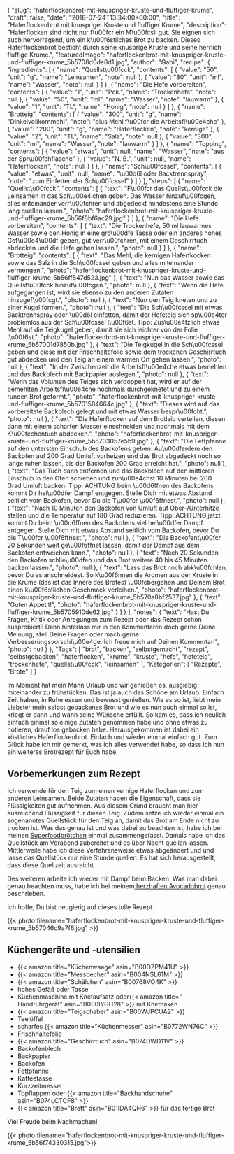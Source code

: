 {
    "slug": "haferflockenbrot-mit-knuspriger-kruste-und-fluffiger-krume",
    "draft": false,
    "date": "2018-07-24T13:34:00+00:00",
    "title": "Haferflockenbrot mit knuspriger Kruste und fluffiger Krume",
    "description": "Haferflocken sind nicht nur f\u00fcr ein M\u00fcsli gut. Sie eignen sich auch hervorragend, um ein k\u00f6stliches Brot zu backen. Dieses Haferflockenbrot besticht durch seine knusprige Kruste und seine herrlich fluffige Krume.",
    "featuredImage": "haferflockenbrot-mit-knuspriger-kruste-und-fluffiger-krume_5b5708d0de8d1.jpg",
    "author": "Gabi",
    "recipe": {
        "ingredients": [
            {
                "name": "Quellst\u00fcck",
                "contents": [
                    {
                        "value": "50",
                        "unit": "g",
                        "name": "Leinsamen",
                        "note": null
                    },
                    {
                        "value": "80",
                        "unit": "ml",
                        "name": "Wasser",
                        "note": null
                    }
                ]
            },
            {
                "name": "Die Hefe vorbereiten",
                "contents": [
                    {
                        "value": "1",
                        "unit": "Pck.",
                        "name": "Trockenhefe",
                        "note": null
                    },
                    {
                        "value": "50",
                        "unit": "ml",
                        "name": "Wasser",
                        "note": "lauwarm"
                    },
                    {
                        "value": "1",
                        "unit": "TL",
                        "name": "Honig",
                        "note": null
                    }
                ]
            },
            {
                "name": "Brotteig",
                "contents": [
                    {
                        "value": "300",
                        "unit": "g",
                        "name": "Dinkelvollkornmehl",
                        "note": "plus Mehl f\u00fcr die Arbeitsfl\u00e4che"
                    },
                    {
                        "value": "200",
                        "unit": "g",
                        "name": "Haferflocken",
                        "note": "kernige"
                    },
                    {
                        "value": "2",
                        "unit": "TL",
                        "name": "Salz",
                        "note": null
                    },
                    {
                        "value": "300",
                        "unit": "ml",
                        "name": "Wasser",
                        "note": "lauwarm"
                    }
                ]
            },
            {
                "name": "Topping",
                "contents": [
                    {
                        "value": "etwas",
                        "unit": null,
                        "name": "Wasser",
                        "note": "aus der Spr\u00fchflasche"
                    },
                    {
                        "value": "N. B.",
                        "unit": null,
                        "name": "Haferflocken",
                        "note": null
                    }
                ]
            },
            {
                "name": "Sch\u00fcssel",
                "contents": [
                    {
                        "value": "etwas",
                        "unit": null,
                        "name": "\u00d6l oder  Backtrennspray",
                        "note": "zum Einfetten der Sch\u00fcssel"
                    }
                ]
            }
        ],
        "steps": [
            {
                "name": "Quellst\u00fcck",
                "contents": [
                    {
                        "text": "F\u00fcr das Quellst\u00fcck die Leinsamen in das Sch\u00e4lchen geben. Das Wasser hinzuf\u00fcgen, alles miteinander verr\u00fchren und abgedeckt mindestens eine Stunde lang quellen lassen.",
                        "photo": "haferflockenbrot-mit-knuspriger-kruste-und-fluffiger-krume_5b56f8bf6ac29.jpg"
                    }
                ]
            },
            {
                "name": "Die Hefe vorbereiten",
                "contents": [
                    {
                        "text": "Die Trockenhefe, 50 ml lauwarmes Wasser sowie den Honig in eine gro\u00dfe Tasse oder ein anderes hohes Gef\u00e4\u00df geben, gut verr\u00fchren, mit einem Geschirrtuch abdecken und die Hefe gehen lassen.",
                        "photo": null
                    }
                ]
            },
            {
                "name": "Brotteig",
                "contents": [
                    {
                        "text": "Das Mehl, die kernigen Haferfkocken sowie das Salz in die Sch\u00fcssel geben und alles miteinander vermengen.",
                        "photo": "haferflockenbrot-mit-knuspriger-kruste-und-fluffiger-krume_5b56ff847d523.jpg"
                    },
                    {
                        "text": "Nun das Wasser sowie das Quellst\u00fcck hinzuf\u00fcgen.",
                        "photo": null
                    },
                    {
                        "text": "Wenn die Hefe aufgegangen ist, wird sie ebenso zu den anderen Zutaten hinzugef\u00fcgt.",
                        "photo": null
                    },
                    {
                        "text": "Nun den Teig kneten und zu einer Kugel formen.",
                        "photo": null
                    },
                    {
                        "text": "Die Sch\u00fcssel mit etwas Backtrennspray oder \u00d6l einfetten, damit der Hefeteig sich sp\u00e4ter problemlos aus der Sch\u00fcssel l\u00f6st. Tipp: Zus\u00e4tzlich etwas Mehl auf die Teigkugel geben, damit sie sich leichter von der Folie l\u00f6st.",
                        "photo": "haferflockenbrot-mit-knuspriger-kruste-und-fluffiger-krume_5b57001d7850b.jpg"
                    },
                    {
                        "text": "Die Teigkugel in die Sch\u00fcssel geben und diese mit der Frischhaltefolie sowie dem trockenen Geschirrtuch gut abdecken und den Teig an einem warmen Ort gehen lassen.",
                        "photo": null
                    },
                    {
                        "text": "In der Zwischenzeit die Arbeitsfl\u00e4che etwas bemehlen und das Backblech mit Backpapier auslegen.",
                        "photo": null
                    },
                    {
                        "text": "Wenn das Volumen des Teiges sich verdoppelt hat, wird er auf der bemehlten Arbeitsfl\u00e4che nochmals durchgeknetet und zu einem runden Brot geformt.",
                        "photo": "haferflockenbrot-mit-knuspriger-kruste-und-fluffiger-krume_5b5701584664c.jpg"
                    },
                    {
                        "text": "Dieses wird auf das vorbereitete Backblech gelegt und mit etwas Wasser bespr\u00fcht.",
                        "photo": null
                    },
                    {
                        "text": "Die Haferflocken auf dem Brotlaib verteilen, diesen dann mit einem scharfen Messer einschneiden und nochmals mit dem K\u00fcchentuch abdecken.",
                        "photo": "haferflockenbrot-mit-knuspriger-kruste-und-fluffiger-krume_5b5703057e5b9.jpg"
                    },
                    {
                        "text": "Die Fettpfanne auf den untersten Einschub des Backofens geben. Au\u00dferdem den Backofen auf 200 Grad Umluft vorheizen und das Brot abgedeckt noch so lange ruhen lassen, bis der Backofen 200 Grad erreicht hat.",
                        "photo": null
                    },
                    {
                        "text": "Das Tuch dann entfernen und das Backblech auf den mittleren Einschub in den Ofen schieben und zun\u00e4chst 10 Minuten bei 200 Grad Umluft backen. Tipp: ACHTUNG beim \u00d6ffnen des Backofens kommt Dir hei\u00dfer Dampf entgegen. Stelle Dich mit etwas Abstand seitlich vom Backofen, bevor Du die T\u00fcr \u00f6ffnest.",
                        "photo": null
                    },
                    {
                        "text": "Nach 10 Minuten den Backofen von Umluft auf Ober-\/Unterhitze stellen und die Temperatur auf 180 Grad reduzieren. Tipp: ACHTUNG jetzt kommt Dir beim \u00d6ffnen des Backofens viel hei\u00dfer Dampf entgegen. Stelle Dich mit etwas Abstand seitlich vom Backofen, bevor Du die T\u00fcr \u00f6ffnest.",
                        "photo": null
                    },
                    {
                        "text": "Die Backofent\u00fcr 20 Sekunden weit ge\u00f6ffnet lassen, damit der Dampf aus dem Backofen entweichen kann.",
                        "photo": null
                    },
                    {
                        "text": "Nach 20 Sekunden den Backofen schlie\u00dfen und das Brot weitere 40 bis 45 Minuten backen lassen.",
                        "photo": null
                    },
                    {
                        "text": "Lass das Brot noch abk\u00fchlen, bevor Du es anschneidest. So k\u00f6nnen die Aromen aus der Kruste in die Krume (das ist das Innere des Brotes) \u00fcbergehen und Deinem Brot einen k\u00f6stlichen Geschmack verleihen.",
                        "photo": "haferflockenbrot-mit-knuspriger-kruste-und-fluffiger-krume_5b570a8bf2537.jpg"
                    },
                    {
                        "text": "Guten Appetit!",
                        "photo": "haferflockenbrot-mit-knuspriger-kruste-und-fluffiger-krume_5b5705910de62.jpg"
                    }
                ]
            }
        ],
        "notes": {
            "text": "Hast Du Fragen, Kritik oder Anregungen zum Rezept oder das Rezept schon ausprobiert? Dann hinterlass mir in den Kommentaren doch gerne Deine Meinung, stell Deine Fragen oder mach gerne Verbesserungsvorschl\u00e4ge. Ich freue mich auf Deinen Kommentar!",
            "photo": null
        }
    },
    "Tags": [
        "brot",
        "backen",
        "selbstgemacht",
        "rezept",
        "selbstgebacken",
        "haferflocken",
        "krume",
        "kruste",
        "hefe",
        "hefeteig",
        "trockenhefe",
        "quellst\u00fcck",
        "leinsamen"
    ],
    "Kategorien": [
        "Rezepte",
        "Brote"
    ]
}

Im Moment hat mein Mann Urlaub und wir genießen es, ausgiebig miteinander zu frühstücken. Das ist ja auch das Schöne am Urlaub. Einfach Zeit haben, in Ruhe essen und bewusst genießen. Wie es so ist, liebt mein Liebster mein selbst gebackenes Brot und wie es nun auch einmal so ist, kriegt er dann und wann seine Wünsche erfüllt. So kam es, dass ich neulich einfach einmal so einige Zutaten genommen habe und ohne etwas zu notieren, drauf los gebacken habe. Herausgekommen ist dabei ein köstliches Haferflockenbrot. Einfach und wieder einmal einfach gut. Zum Glück habe ich mir gemerkt, was ich alles verwendet habe, so dass ich nun ein weiteres Brotrezept für Euch habe.

## Vorbemerkungen zum Rezept

Ich verwende für den Teig zum einen kernige Haferflocken und zum anderen Leinsamen. Beide Zutaten haben die Eigenschaft, dass sie Flüssigkeiten gut aufnehmen. Aus diesem Grund braucht man hier ausreichend Flüssigkeit für diesen Teig. Zudem setze ich wieder einmal ein sogenanntes Quellstück für den Teig an, damit das Brot am Ende nicht zu trocken ist. Was das genau ist und was dabei zu beachten ist, habe ich bei meinen [Superfoodbrötchen](https://kochfokus.de/artikel/superfoodbroetchen-chiasamen-protein/ "Superfoodbrötchen") einmal zusammengefasst.
Damals habe ich das Quellstück am Vorabend zubereitet und es über Nacht quellen lassen. Mittlerweile habe ich diese Verfahrensweise etwas abgeändert und und lasse das Quellstück nur eine Stunde quellen. Es hat sich herausgestellt, dass diese Quellzeit ausreicht.

Des weiteren arbeite ich wieder mit Dampf beim Backen. Was man dabei genau beachten muss, habe ich bei meinem[ herzhaften Avocadobrot](https://kochfokus.de/artikel/herzhaftes-avocadobrot-mit-nuessen-von-kochfokusde/ " herzhaften Avocadobrot") genau beschrieben.


Ich hoffe, Du bist neugierig auf dieses tolle Rezept.

{{< photo filename="haferflockenbrot-mit-knuspriger-kruste-und-fluffiger-krume_5b57046c9a7f6.jpg" >}}

## Küchengeräte und -utensilien

- {{< amazon title="Küchenwaage" asin="B00DZPM41U" >}}
- {{< amazon title="Messbecher" asin="B004NSL61M" >}}
- {{< amazon title="Schälchen" asin="B00768VO4K" >}}
- hohes Gefäß oder Tasse
- Küchenmaschine mit Knetaufsatz oder{{< amazon title=" Handrührgerät" asin="B000IYGH28" >}} mit Knethaken
- {{< amazon title="Teigschaber" asin="B00WJPCUA2" >}}
- Teelöffel
- scharfes {{< amazon title="Küchenmesser" asin="B0772WN76C" >}}
- Frischhaltefolie
- {{< amazon title="Geschirrtuch" asin="B074DWD11V" >}}
- Backofenblech
- Backpapier
- Backofen
- Fettpfanne
- Kaffeetasse
- Kurzzeitmesser
- Topflappen oder {{< amazon title="Backhandschuhe" asin="B074LCTCF8" >}}
- {{< amazon title="Brett" asin="B01IDA4QH6" >}} für das fertige Brot

Viel Freude beim Nachmachen!

{{< photo filename="haferflockenbrot-mit-knuspriger-kruste-und-fluffiger-krume_5b56f74330315.jpg">}}